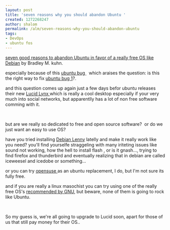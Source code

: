 ```yaml
---
layout: post
title: 'seven reasons why you should abandon Ubuntu '
created: 1272268247
author: shalom
permalink: /alm/seven-reasons-why-you-should-abandon-ubuntu
tags:
- DevOps
- ubuntu fos
---
```

<p><a href="http://www.ebb.org/bkuhn/blog/2010/01/14/ubuntu-debian.html">seven good reasons to abandon Ubuntu in favor of a really free OS&nbsp;like Debian</a> by Bradley M. kuhn.</p>
<p>especially because of this <a href="https://bugs.launchpad.net/ubuntuone-servers/+bug/375272">ubuntu bug </a>&nbsp; which araises the question: is this the right way to fix <a href="https://bugs.launchpad.net/ubuntu/+bug/1">ubuntu bug 1</a>?.</p>
<p>and this question comes up again just a few days befor ubuntu releases their new <a href="https://wiki.ubuntu.com/LucidLynx">Lucid Lynx </a>which is really a cool desktop especially if your very much into social networks, but apparentlly has a lot of non free software comming with it.</p>
<p>&nbsp;</p>
<p>but are we really so dedicated to free and open source software?&nbsp; or do we just want an easy to use OS?</p>
<p>have you tried installing <a href="http://www.debian.org/releases/stable/">Debian Lenny</a> latelly and make it really work like you need? you'll find yourselfe straggeling with many iriteting issues like sound not working, how the hell to install flash , or is it gnash..., trying to find firefox and thunderbird and eventually realizing that in debian are called iceweesel and icedobe or something...</p>
<p>or you can try <a href="http://www.freetechie.com/blog/opensuse-11-the-perfect-ubuntu-replacement-opensuse-vs-ubuntu/">opensuse </a>as an ubuntu replacement, I do, but I'm not sure its fully free.</p>
<p>and if you are really a linux masochist you can try using one of the really free OS's <a href="http://www.gnu.org/distros/free-distros.html">recommended by GNU</a>, but beware, none of them is going to rock like Ubuntu.</p>
<p>&nbsp;</p>
<p>So my guess is, we're all going to upgrade to Lucid soon, apart for<qtlend></qtlend> those of us that still pay money for their OS..</p>
<p>&nbsp;</p>
<p>&nbsp;</p>
<p>&nbsp;</p>
<p><qtlbar style="padding: 0pt; display: inline; text-align: left; line-height: 100%; background-color: rgb(236, 236, 236); -moz-border-radius-topleft: 3px; -moz-border-radius-topright: 3px; -moz-border-radius-bottomright: 3px; -moz-border-radius-bottomleft: 3px; cursor: default; z-index: 999; left: 487px; top: 295px;" dir="ltr" id="qtlbar"><img src="http://www.qtl.co.il/img/copy.png" title="Copy selction" class="qtl" alt="" /><a href="http://www.google.com/search?q=from" target="_blank" title="Search With Google"><img class="qtl" src="http://www.google.com/favicon.ico" alt="" /></a><img class="qtl" title="Translate With Google" src="http://www.qtl.co.il/img/trans.png" alt="" /><iframe style="border: 1px solid rgb(236, 236, 236); display: none; background-color: white;" src="" id="qtlframe"></iframe></qtlbar></p>
